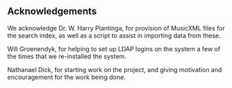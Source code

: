 ## Acknowledgements

We acknowledge Dr. W. Harry Plantinga, for provision of MusicXML files for the search index,
as well as a script to assist in importing data from these.

Will Groenendyk, for helping to set up LDAP logins on the system a few of the times that we
re-installed the system.

Nathanael Dick, for starting work on the project, and giving motivation and encouragement
for the work being done.

